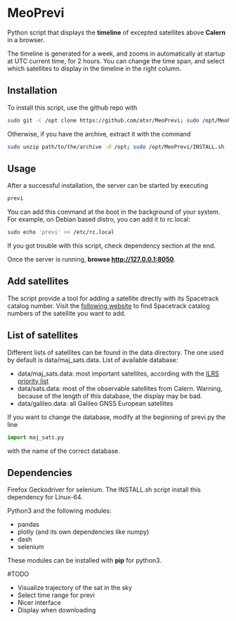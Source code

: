 # MeoPrevi
Python script that displays the **timeline** of excepted satellites above **Calern** in a browser.


The timeline is generated for a week, and zooms in automatically at startup at UTC current time, for 2 hours.
You can change the time span, and select which satellites to display in the timeline in the right column.

## Installation

To install this script, use the github repo with
```bash
sudo git -C /opt clone https://github.com/atxr/MeoPrevi; sudo /opt/MeoPrevi/INSTALL.sh
```

Otherwise, if you have the archive, extract it with the command
```bash
sudo unzip path/to/the/archive -d /opt; sudo /opt/MeoPrevi/INSTALL.sh
```

## Usage

After a successful installation, the server can be started by executing 
```bash
previ
```

You can add this command at the boot in the background of your system. For example, on Debian based distro, you can add it to rc.local:
```bash
sudo echo 'previ' >> /etc/rc.local
```
If you got trouble with this script, check dependency section at the end.

Once the server is running, **browse http://127.0.0.1:8050**.

## Add satellites

The script provide a tool for adding a satellite directly with its Spacetrack catalog number. Visit the [following website](https://heavens-above.com/Satellites.aspx) to find Spacetrack catalog numbers of the satellite you want to add.

## List of satellites
Different lists of satellites can be found in the data directory. 
The one used by default is data/maj\_sats.data. 
List of available database:
- data/maj\_sats.data: most important satellites, according with the [ILRS priority list](https://ilrs.gsfc.nasa.gov/missions/mission_operations/priorities/index.html)
- data/sats.data: most of the observable satellites from Calern. Warning, because of the length of this database, the display may be bad.
- data/galileo.data: all Galileo GNSS European satellites

If you want to change the database, modify at the beginning of previ.py the line 
```python
import maj_sats.py
```
with the name of the correct database.


## Dependencies

Firefox
Geckodriver for selenium. The INSTALL.sh script install this dependency for Linux-64. 

Python3 and the following modules:
- pandas
- plotly (and its own dependencies like numpy)
- dash
- selenium

These modules can be installed with **pip** for python3.

#TODO 
- Visualize trajectory of the sat in the sky
- Select time range for previ
- Nicer interface
- Display when downloading

